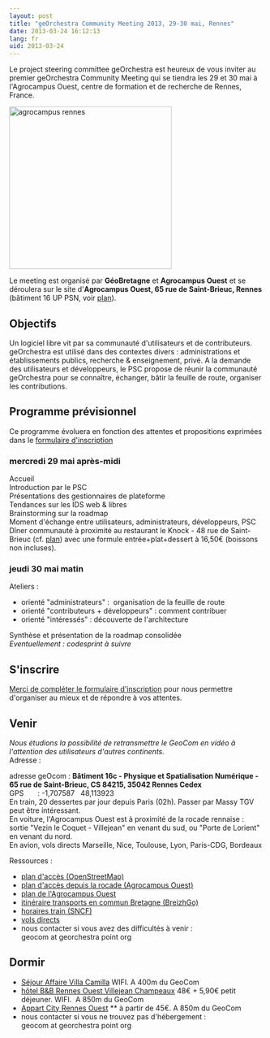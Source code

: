 ```yaml
---
layout: post
title: "geOrchestra Community Meeting 2013, 29-30 mai, Rennes"
date: 2013-03-24 16:12:13
lang: fr
uid: 2013-03-24
---
```


<p>Le project steering committee geOrchestra est heureux de vous inviter au
premier geOrchestra Community Meeting qui se tiendra les 29 et 30 mai à
l'Agrocampus Ouest, centre de formation et de recherche de Rennes, France.</p>
<p><img src="/public/AGROCAMPUS.jpg" alt="agrocampus rennes" width="320" /></p>

<!--more-->

<p>Le meeting est organisé par
<strong>GéoBretagne</strong> et <strong>Agrocampus Ouest</strong> et
se déroulera sur le site d'<strong>Agrocampus Ouest, 65 rue de Saint-Brieuc,
Rennes</strong> (bâtiment 16 UP PSN, voir <a href="#" hreflang="fr">plan</a>).</p>
<h2>Objectifs</h2>
Un logiciel libre vit par sa communauté d'utilisateurs et de contributeurs.
geOrchestra est utilisé dans des contextes divers : administrations et
établissements publics, recherche &amp; enseignement, privé. A la demande des
utilisateurs et développeurs, le PSC propose de réunir la communauté
geOrchestra pour se connaître, échanger, bâtir la feuille de route, organiser
les contributions.
<h2>Programme prévisionnel</h2>
<div>Ce programme évoluera en fonction des attentes et propositions exprimées
dans le <a href="https://docs.google.com/forms/d/1aGFMtLFFsMX9ibFhmLjiwl7AhONxAx7zujYWhkutdbk/viewform" hreflang="fr">formulaire d'inscription</a></div>
<h3>mercredi 29 mai après-midi</h3>
<div>Accueil</div>
<div>Introduction par le PSC</div>
<div>Présentations des gestionnaires de plateforme</div>
<div>Tendances sur les IDS web &amp; libres</div>
<div>Brainstorming sur la roadmap</div>
<div>Moment d'échange entre utilisateurs, administrateurs, développeurs,
PSC</div>
<div>Dîner communauté à proximité au restaurant le Knock - 48 rue de
Saint-Brieuc (cf. <a href="http://www.openstreetmap.org/?lat=48.112655&amp;lon=-1.703063&amp;zoom=18&amp;layers=M">
plan</a>) avec une formule entrée+plat+dessert à 16,50€ (boissons non
incluses).</div>
<h3>jeudi 30 mai matin</h3>
<div>Ateliers :</div>
<div>
<ul>
<li>orienté &quot;administrateurs&quot; :  organisation de la feuille de route</li>
<li>orienté &quot;contributeurs + développeurs&quot; : comment contribuer</li>
<li>orienté &quot;intéressés&quot; : découverte de l'architecture</li>
</ul>
<div>Synthèse et présentation de la roadmap consolidée</div>
</div>
<div><em>Eventuellement : codesprint à suivre</em></div>
<h2>S'inscrire</h2>
<a href="https://docs.google.com/forms/d/1aGFMtLFFsMX9ibFhmLjiwl7AhONxAx7zujYWhkutdbk/viewform" hreflang="fr">Merci de compléter le formulaire d'inscription</a> pour nous
permettre d'organiser au mieux et de répondre à vos attentes.<br />
<h2>Venir</h2>
<div><em>Nous étudions la possibilité de retransmettre le GeoCom en vidéo à
l'attention des utilisateurs d'autres continents.</em></div>
<div>Adresse :
<p>adresse geOcom : <strong>Bâtiment 16c - Physique et Spatialisation Numérique
- 65 rue de Saint-Brieuc, CS 84215, 35042 Rennes Cedex</strong><br />
GPS       : -1,707587   48,113923<br />
En train, 20 dessertes par jour depuis Paris (02h). Passer par Massy TGV peut
être intéressant.<br />
En voiture, l'Agrocampus Ouest est à proximité de la rocade rennaise : sortie
&quot;Vezin le Coquet - Villejean&quot; en venant du sud, ou &quot;Porte de Lorient&quot; en venant
du nord.<br />
En avion, vols directs Marseille, Nice, Toulouse, Lyon, Paris-CDG,
Bordeaux</p>
</div>
<div>Ressources :</div>
<div>
<ul>
<li><a href="http://osm.org/go/eri001oXY--" hreflang="fr">plan d'accès
(OpenStreetMap)</a></li>
<li><a hreflang="fr" href="#">
plan d'accès depuis la rocade (Agrocampus Ouest)</a></li>
<li><a href="#" hreflang="fr">plan de l'Agrocampus Ouest</a></li>
<li><a href="http://www.breizhgo.com/" hreflang="fr">itinéraire transports en
commun Bretagne (BreizhGo)</a></li>
<li><a href="http://www.voyages-sncf.com/" hreflang="fr">horaires train (SNCF)</a></li>
<li><a href="#" hreflang="fr">vols directs</a></li>
<li>nous contacter si vous avez des difficultés à venir :<br />
geocom at georchestra point org</li>
</ul>
</div>
<h2>Dormir</h2>
<div>
<ul>
<li><a href="http://www.sejours-affaires.com/residence-hoteliere-aparthotel-rennes-191.html" hreflang="fr">Séjour Affaire Villa Camilla</a> WIFI. A 400m du GeoCom</li>
<li><a href="https://www.hotel-bb.com/reservation-hotel/booking#step2?hotelId=4512&amp;arrival=29/05/13&amp;nightsNumber=1" hreflang="fr">hôtel B&amp;B Rennes Ouest Villejean Champeaux</a> 48€ +
5,90€ petit déjeuner. WIFI.  A 850m du GeoCom</li>
<li><a href="http://www.appartcity.com/apparthotel-rennes-ouest/_R_12_23_/accueil-residence.htm" hreflang="fr">Appart City Rennes Ouest</a> ** à partir de 45€.
A 850m du GeoCom</li>
<li>nous contacter si vous ne trouvez pas d'hébergement :<br />
geocom at georchestra point org</li>
</ul>
